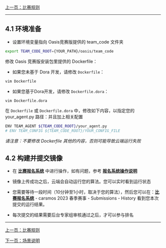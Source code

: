 [上一页：比赛规则](rules.md)

***

## 4.1 环境准备
- 设置环境变量指向 Oasis竞赛版提供的 team_code 文件夹
```bash
export TEAM_CODE_ROOT={YOUR_PATH}/oasis/team_code
```

修改 Oasis 竞赛版安装包里提供的 Dockerfile：

- 如果您未基于 Dora 开发，请修改 `Dockerfile`：
```bash
vim Dockerfile
```

- 如果您基于Dora开发，请修改 `Dockerfile.dora`：
```bash
vim Dockerfile.dora
```

在 `Dockerfile` 或 `Dockerfile.dora` 中，修改如下内容，以指定您的 your_agent.py 路径：并且加上相关配置

```bash
ENV TEAM_AGENT ${TEAM_CODE_ROOT}/your_agent.py
# ENV TEAM_CONFIG ${TEAM_CODE_ROOT}/YOUR_CONFIG_FILE
```

*请注意：不要修改 Dockerfile 其他的内容，否则可能导致云端运行失败*

## 4.2 构建并提交镜像

- 在 [**比赛报名系统**](https://race.carsmos.cn/) 中进行操作，如有问题，参考 [**报名系统操作说明**](baoming.md#_82-提交流程)

- 镜像上传成功之后，云端会自动运行您的算法。您可以实时看到运行状态

- 您需要等待一段时间（10分钟至1小时，取决于您的算法），然后您可以在：[**比赛报名系统**](https://race.carsmos.cn/) - carsmos 2023 春季赛事 - Submissions - History
看到您本次提交的运行结果。

- 每次提交的结果需要后台专家组审核通过之后，才可以参与排名


***

[上一页：比赛规则](rules.md)

[下一页：场景说明](scenarios.md)